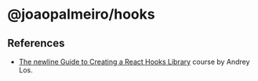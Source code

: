 # @joaopalmeiro/hooks

## References

- [The newline Guide to Creating a React Hooks Library](https://www.newline.co/courses/the-newline-guide-to-creating-a-react-hooks-library) course by Andrey Los.
